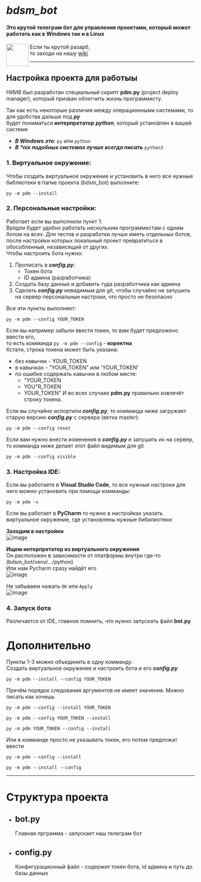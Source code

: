 # _bdsm_bot_
#### Это крутой телеграм бот для управления проектами, который может работать как в Windows так и в Linux

<a href="url"><img src="https://user-images.githubusercontent.com/37779327/87092364-f52a2a00-c243-11ea-90c5-b5609cfa02ae.jpg" align="left" height="60" width="60" ></a>
Если ты крутой разарб,  
то заходи на нашу [wiki](https://github.com/OpenEvel/bdsm_bot/wiki)

---
## Настройка проекта для работыы

НИИ8 был разработан специальный скрипт **pdm.py** (project deploy manager), который призван облегчить жизнь программисту.

Так как есть некоторые различия между операционными системами, то для удобства дальше под __*py*__  
будет пониматься **интерпретатор** __*python*__, который установлен в вашей системе
* **_В Windows это_**: `py` или `python`
* **_В *nix подобных системах лучше всегда писать_** `python3`

### __1. Виртуальное окружение:__
Чтобы создать виртуальное окружение и установить в него все нужные библиотеки в папке проекта (bdsm_bot) выполните:
  ```console
  py -m pdm --install
  ```
### __2. Персональные настройки:__
Работает если вы выполнили пункт 1.  
Врядли будет удобно работать нескольким программистам с одним ботом на всех. Для тестов и разработки лучше иметь отдельных ботов,
после настройки которых локальный проект превратиться в обособленный, независящий от других.  
Чтобы настроить бота нужно: 

1. Прописать в **_config.py_**:
    * Токен бота
    * ID админа (разработчика)
2. Создать базу данных и добавить туда разработчика как админа
3. Сделать **_config.py_** невидимым для git, чтобы случайно не запушить на сервер персональные настроки, что просто не безопасно

Все эти пункты выполняет:
  ```console
  py -m pdm --config YOUR_TOKEN
  ```
Если вы например забыли ввести токен, то вам будет предложено ввести его,  
то есть комманда `py -m pdm --config` - **коректна**  
Кстати, строка токена может быть указана:
* без кавычек - YOUR_TOKEN
* в кавычках -  "YOUR_TOKEN" или 'YOUR_TOKEN'
* по ошибке содержать кавычки в любом месте:
    * "YOUR_TOKEN
    * YOU"R_TOKEN
    * YOUR_TOKEN"
И во всех случаях **pdm.py** правильно извлечёт строку токена.

Если вы случайно испортили **_config.py_**, то комманда ниже загружает старую версию **_config.py_** с сервера (ветка master):
  ```console
  py -m pdm --config reset
  ```
Если вам нужно внести изменения в **_config.py_** и запушить их на сервер, то комманда ниже делает этот файл видимым для git
  ```console
  py -m pdm --config visible
  ```
### __3. Настройка IDE:__
Если вы работаете в **Visual Studio Code**, то все нужные настроки для него можно установить при помощи комманды:
  ```console
  py -m pdm -v
  ```
Если вы работает в **PyCharm** то нужно в настройках указать виртуальное окружение, где установлены нужные бибилиотеки:

**Заходим в настройки**  
![image](https://user-images.githubusercontent.com/37779327/87087402-b09a9080-c23b-11ea-81a5-646e36c48d76.png)

**Ищем интерпретатор из виртуального окружения**  
Он расположен в зависимости от платформы внутри где-то (bdsm_bot/venv/.../python)  
Или нам Pycharm сразу найдёт его  
![image](https://user-images.githubusercontent.com/37779327/87087654-2bfc4200-c23c-11ea-9479-e07d670fa8ed.png)

Не забываем нажать `ОК` или `Apply`  
![image](https://user-images.githubusercontent.com/37779327/87088175-fdcb3200-c23c-11ea-9a8f-9b027116ad35.png)

### __4. Запуск бота__
Различается от IDE, главное помнить, что нужно запускать файл **bot.py**

# Дополнительно
Пункты 1-3 можно объединить в одну комманду:  
Создать виртуальное окружение и настроить бота и его **_config.py_**
```console
py -m pdm --install --config YOUR_TOKEN
```
Причём порядок следования аргументов не имеет значения. Можно писать как хочешь
```console
py -m pdm --config --install YOUR_TOKEN
```
```console
py -m pdm --config YOUR_TOKEN --install
```
```console
py -m pdm YOUR_TOKEN --config --install
```

Или в комманде просто не указывать токен, его потом предложат ввести
```console
py -m pdm --config --install
```
```console
py -m pdm --install --config
```

---

# Структура проекта
* ## bot.py
    Главная прграмма - запускает наш телеграм бот
* ## config.py
    Конфигурационный файл - содержит токен бота, id админа и путь до базы данных

